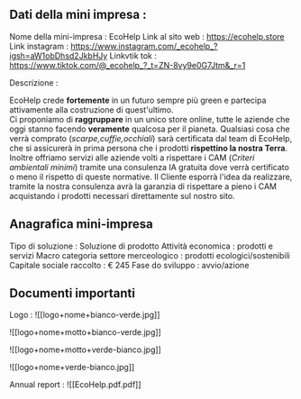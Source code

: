 
## Dati della mini impresa : 

Nome della mini-impresa : EcoHelp
Link al sito web : https://ecohelp.store
Link instagram : https://www.instagram.com/_ecohelp_?igsh=aW1obDhsd2JkbHJy
Linkvtik tok : https://www.tiktok.com/@_ecohelp_?_t=ZN-8vy9e0G7Jtm&_r=1

Descrizione : 

EcoHelp crede **fortemente** in un futuro sempre più green e partecipa attivamente alla costruzione di quest'ultimo.  
Ci proponiamo di **raggruppare** in un unico store online, tutte le aziende che oggi stanno facendo **veramente** qualcosa per il pianeta. Qualsiasi cosa che verrà comprato (_scarpe,cuffie,occhiali_) sarà certificata dal team di EcoHelp, che si assicurerà in prima persona che i prodotti **rispettino la nostra Terra**. Inoltre offriamo servizi alle aziende volti a rispettare i CAM (*Criteri ambientali minimi*) tramite una consulenza IA gratuita dove verrà certificato o meno il rispetto di queste normative.  Il Cliente esporrà l'idea da realizzare, tramite la nostra consulenza avrà la garanzia di rispettare a pieno i CAM acquistando i prodotti necessari direttamente sul nostro sito.

## Anagrafica mini-impresa

Tipo di soluzione : Soluzione di prodotto
Attività economica : prodotti e servizi
Macro categoria settore merceologico : prodotti ecologici/sostenibili
Capitale sociale raccolto : € 245
Fase do sviluppo : avvio/azione

## Documenti importanti 

Logo : 
![[logo+nome+bianco-verde.jpg]]

![[logo+nome+motto+bianco-verde.jpg]]

![[logo+nome+motto+verde-bianco.jpg]]

![[logo+nome+verde-bianco.jpg]]

Annual report : 
![[EcoHelp.pdf.pdf]]
